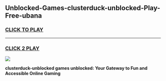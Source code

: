 
## Unblocked-Games-clusterduck-unblocked-Play-Free-ubana
<h3>
<a href="https://premium76.site?title=clusterduck-unblocked&ref=23A">CLICK TO PLAY</a></h3>
<hr>

<h3>
<a href="https://premium76.site?title=clusterduck-unblocked&ref=23A">CLICK 2 PLAY</a>
  
</h3>

<a href="https://premium76.site?title=clusterduck-unblocked&ref=23A"><img src="https://clearcache.store/games.png"></a>


**clusterduck-unblocked games unblocked: Your Gateway to Fun and Accessible Online Gaming**
